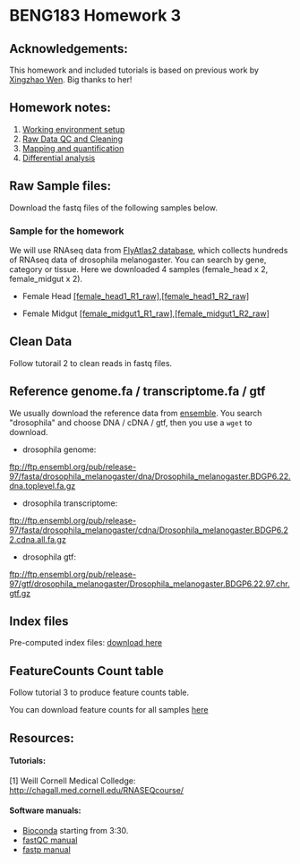 # BENG183 Homework 3

## Acknowledgements: 
This homework and included tutorials is based on previous work by [Xingzhao Wen](https://github.com/Irenexzwen). Big thanks to her!

## Homework notes:
1) [Working environment 
setup](https://github.com/jsolvason/beng183/blob/master/Tutorial1_Preparation.md)
2) [Raw Data QC and 
Cleaning](https://github.com/jsolvason/beng183/blob/master/Tutorial2_RawData.md)
3) [Mapping and 
quantification](https://github.com/jsolvason/beng183/blob/master/Tutorial3_Mapping_and_qualification.md)
4) [Differential 
analysis](https://github.com/jsolvason/beng183/blob/master/Tutorial4_DE.md)

## Raw Sample files:

Download the fastq files of the following samples below.

### Sample for the homework
We will use RNAseq data from [FlyAtlas2 
database](http://flyatlas.gla.ac.uk/FlyAtlas2/index.html), which collects 
hundreds of RNAseq data of drosophila melanogaster. You can search by 
gene, category or tissue. Here we downloaded 4 samples (female_head x 2, 
female_midgut x 2).

- Female Head
[[female_head1_R1_raw]](https://drive.google.com/file/d/1T6QDIcvY5qC_E488IjPZEkhvlukgXQbe/view?usp=sharing),[[female_head1_R2_raw]](https://drive.google.com/file/d/1RV6YPV9_KAUr9h-rEdOVRJHPuCV5ozT_/view?usp=sharing)

- Female Midgut
[[female_midgut1_R1_raw]](https://drive.google.com/file/d/124XZXIhu8Rm8CsvNYx87LVVgDl6UWOt3/view?usp=sharing),[[female_midgut1_R2_raw]](https://drive.google.com/file/d/11rBcLQ-HrYlV3oGgRklkD8-yAX3cCLqY/view?usp=sharing)



## Clean Data 

Follow tutorail 2 to clean reads in fastq files.

## Reference genome.fa / transcriptome.fa / gtf
We usually download the reference data from 
[ensemble](https://uswest.ensembl.org/info/data/ftp/index.html). You 
search "drosophila" and choose DNA / cDNA / gtf, then you use a `wget` to 
download.
- drosophila genome:

ftp://ftp.ensembl.org/pub/release-97/fasta/drosophila_melanogaster/dna/Drosophila_melanogaster.BDGP6.22.dna.toplevel.fa.gz

- drosophila transcriptome: 

ftp://ftp.ensembl.org/pub/release-97/fasta/drosophila_melanogaster/cdna/Drosophila_melanogaster.BDGP6.22.cdna.all.fa.gz

- drosophila gtf: 

ftp://ftp.ensembl.org/pub/release-97/gtf/drosophila_melanogaster/Drosophila_melanogaster.BDGP6.22.97.chr.gtf.gz

## Index files
Pre-computed index files: [download 
here](https://drive.google.com/open?id=1CT-iZ2PzPwWa44KxhjYsv4pD5GnnJStg)

## FeatureCounts Count table

Follow tutorial 3 to produce feature counts table.

You can download feature counts for all samples [here](https://drive.google.com/file/d/1E_QnRJ_b98H_hINhukBXdqxd0Q2Qcqu4/view?usp=sharing)

## Resources:
#### Tutorials:
[1] Weill Cornell Medical Colledge: 
http://chagall.med.cornell.edu/RNASEQcourse/

#### Software manuals:
- [Bioconda](https://www.youtube.com/watch?v=lGa9PCSH5IU) starting from 
3:30. 
- [fastQC manual](https://dnacore.missouri.edu/PDF/FastQC_Manual.pdf)
- [fastp manual](https://github.com/OpenGene/fastp)